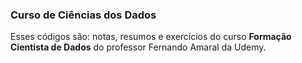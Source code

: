 ### Curso de Ciências dos Dados

  Esses códigos são: notas, resumos e exercícios do curso **Formação Cientista de Dados**
do professor Fernando Amaral da Udemy.   
